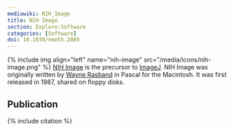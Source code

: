 ```yaml
---
mediawiki: NIH_Image
title: NIH Image
section: Explore:Software
categories: [Software]
doi: 10.1038/nmeth.2089
---
```


{% include img align="left" name="nih-image" src="/media/icons/nih-image.png" %}
[NIH Image](https://imagej.nih.gov/nih-image/) is the precursor to
[ImageJ](/software/imagej). NIH Image was originally written by
[Wayne Rasband](/people/rasband) in Pascal for the Macintosh.
It was first released in 1987, shared on floppy disks.

## Publication

{% include citation %}
